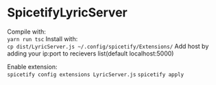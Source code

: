 # SpicetifyLyricServer
Compile with:  
```yarn run tsc```
Install with:  
```cp dist/LyricServer.js ~/.config/spicetify/Extensions/```
Add host by adding your ip:port to recievers list(default localhost:5000)

Enable extension:  
```spicetify config extensions LyricServer.js```
```spicetify apply```
